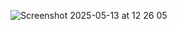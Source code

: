 ![Screenshot 2025-05-13 at 12 26 05](https://github.com/user-attachments/assets/f46f7e3d-ad2b-4f44-a7b2-b4bd05b1f12c)
